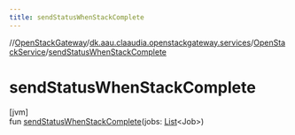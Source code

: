 ```yaml
---
title: sendStatusWhenStackComplete
---
```

//[OpenStackGateway](../../../index.html)/[dk.aau.claaudia.openstackgateway.services](../index.html)/[OpenStackService](index.html)/[sendStatusWhenStackComplete](send-status-when-stack-complete.html)



# sendStatusWhenStackComplete



[jvm]\
fun [sendStatusWhenStackComplete](send-status-when-stack-complete.html)(jobs: [List](https://kotlinlang.org/api/latest/jvm/stdlib/kotlin.collections/-list/index.html)&lt;Job&gt;)




